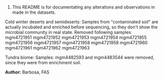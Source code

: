 1. This README is for documentating any alterations and observations in made in the datasets.

Cold winter deserts and semideserts:
	Samples from "contaminated soil" are actually incubated and enriched before sequencing, so they don't show the microbial community in real state. Removed following samples:
mgm4721951
mgm4721952
mgm4721953
mgm4721954
mgm4721955
mgm4721956
mgm4721957
mgm4721958
mgm4721959
mgm4721960
mgm4721961
mgm4721962
mgm4721963

Tundra biome:
	Samples: mgm4482593 and mgm4483544 were removed, since they were from enrichment soil.

**Author:** Barbosa, FAS